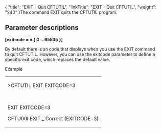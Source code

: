 {
    "title": "EXIT - Quit CFTUTIL",
    "linkTitle": "EXIT - Quit CFTUTIL",
    "weight": "240"
}The command EXIT quits the CFTUTIL program.

## Parameter descriptions

**\[exitcode = n { 0 ...65535 }\]**

By default there is an code that displays when you use the EXIT command to quit CFTUTIL. However, you can use the exitcode parameter to define a specific exit code, which replaces the default value.

Example

<table data-cellspacing="0">
<tbody>
<tr class="odd">
<td><p>&gt;CFTUTIL EXIT EXITCODE=3</p>
<p> </p>
<p>EXIT EXITCODE=3</p>
<p>CFTU00I EXIT _ Correct (EXITCODE=3)</p></td>
</tr>
</tbody>
</table>
